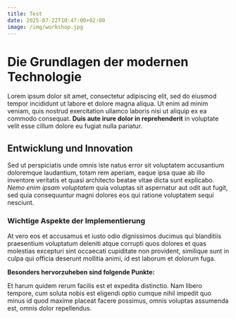 ```yaml
---
title: Test
date: 2025-07-22T10:47:00+02:00
image: /img/workshop.jpg
---
```

# Die Grundlagen der modernen Technologie

Lorem ipsum dolor sit amet, consectetur adipiscing elit, sed do eiusmod tempor incididunt ut labore et dolore magna aliqua. Ut enim ad minim veniam, quis nostrud exercitation ullamco laboris nisi ut aliquip ex ea commodo consequat. **Duis aute irure dolor in reprehenderit** in voluptate velit esse cillum dolore eu fugiat nulla pariatur.

## Entwicklung und Innovation

Sed ut perspiciatis unde omnis iste natus error sit voluptatem accusantium doloremque laudantium, totam rem aperiam, eaque ipsa quae ab illo inventore veritatis et quasi architecto beatae vitae dicta sunt explicabo. *Nemo enim ipsam voluptatem* quia voluptas sit aspernatur aut odit aut fugit, sed quia consequuntur magni dolores eos qui ratione voluptatem sequi nesciunt.

### Wichtige Aspekte der Implementierung

At vero eos et accusamus et iusto odio dignissimos ducimus qui blanditiis praesentium voluptatum deleniti atque corrupti quos dolores et quas molestias excepturi sint occaecati cupiditate non provident, similique sunt in culpa qui officia deserunt mollitia animi, id est laborum et dolorum fuga.

**Besonders hervorzuheben sind folgende Punkte:**

Et harum quidem rerum facilis est et expedita distinctio. Nam libero tempore, cum soluta nobis est eligendi optio cumque nihil impedit quo minus id quod maxime placeat facere possimus, omnis voluptas assumenda est, omnis dolor repellendus.
